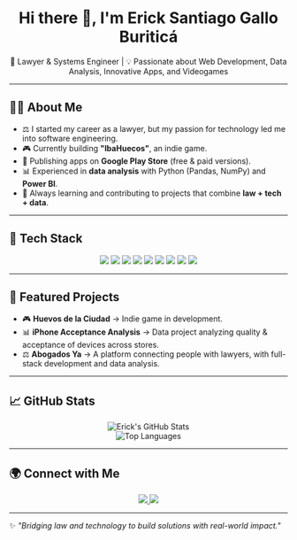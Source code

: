 <h1 align="center">Hi there 👋, I'm Erick Santiago Gallo Buriticá</h1>

<p align="center">
  🚀 Lawyer & Systems Engineer | 💡 Passionate about Web Development, Data Analysis, Innovative Apps, and Videogames
</p>

---

## 🧑‍💻 About Me
- ⚖️ I started my career as a lawyer, but my passion for technology led me into software engineering.  
- 🎮 Currently building **"IbaHuecos"**, an indie game.  
- 📱 Publishing apps on **Google Play Store** (free & paid versions).  
- 📊 Experienced in **data analysis** with Python (Pandas, NumPy) and **Power BI**.  
- 🌱 Always learning and contributing to projects that combine **law + tech + data**.  

---

## 🔧 Tech Stack
<p align="center">
  <img src="https://img.shields.io/badge/Frontend-React-blue?style=for-the-badge&logo=react" />
  <img src="https://img.shields.io/badge/Frontend-Angular-DD0031?style=for-the-badge&logo=angular&logoColor=white" />
  <img src="https://img.shields.io/badge/Backend-Node.js-339933?style=for-the-badge&logo=node.js&logoColor=white" />
  <img src="https://img.shields.io/badge/Backend-NestJS-E0234E?style=for-the-badge&logo=nestjs&logoColor=white" />
  <img src="https://img.shields.io/badge/Python-3776AB?style=for-the-badge&logo=python&logoColor=white" />
  <img src="https://img.shields.io/badge/Database-PostgreSQL-336791?style=for-the-badge&logo=postgresql&logoColor=white" />
  <img src="https://img.shields.io/badge/Database-MySQL-4479A1?style=for-the-badge&logo=mysql&logoColor=white" />
  <img src="https://img.shields.io/badge/Database-MongoDB-47A248?style=for-the-badge&logo=mongodb&logoColor=white" />
  <img src="https://img.shields.io/badge/BI-Power%20BI-F2C811?style=for-the-badge&logo=power-bi&logoColor=black" />
</p>

---

## 📌 Featured Projects
- 🎮 **Huevos de la Ciudad** → Indie game in development.  
- 📊 **iPhone Acceptance Analysis** → Data project analyzing quality & acceptance of devices across stores.  
- ⚖️ **Abogados Ya** → A platform connecting people with lawyers, with full-stack development and data analysis.  

---

## 📈 GitHub Stats
<p align="center">
  <img src="https://github-readme-stats.vercel.app/api?username=Masterick32&show_icons=true&theme=radical" alt="Erick's GitHub Stats" />
  <br/>
  <img src="https://github-readme-stats.vercel.app/api/top-langs/?username=Masterick32&layout=compact&theme=radical" alt="Top Languages" />
</p>

---

## 🌍 Connect with Me
<p align="center">
  <a href="https://www.linkedin.com/in/erick-santiago-gallo-buritic%C3%A1-3b1b41276/" target="_blank">
    <img src="https://img.shields.io/badge/LinkedIn-blue?style=for-the-badge&logo=linkedin&logoColor=white" />
  </a>
  <a href="mailto:erick5.2@hotmail.com">
    <img src="https://img.shields.io/badge/Email-D14836?style=for-the-badge&logo=gmail&logoColor=white" />
  </a>
</p>

---
✨ *"Bridging law and technology to build solutions with real-world impact."*

